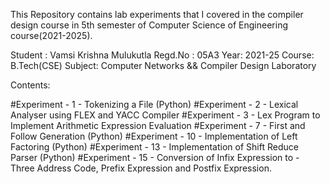 This Repository contains lab experiments that I covered in the compiler design course in 5th semester of Computer Science of Engineering course(2021-2025).

Student : Vamsi Krishna Mulukutla
Regd.No : 05A3
Year: 2021-25
Course: B.Tech(CSE)
Subject: Computer Networks && Compiler Design Laboratory

Contents:

#Experiment - 1 - Tokenizing a File (Python)
#Experiment - 2 - Lexical Analyser using FLEX and YACC Compiler
#Experiment - 3 - Lex Program to Implement Arithmetic Expression Evaluation
#Experiment - 7 - First and Follow Generation (Python)
#Experiment - 10 - Implementation of Left Factoring (Python)
#Experiment - 13 - Implementation of Shift Reduce Parser (Python)
#Experiment - 15 - Conversion of Infix Expression to - Three Address Code, Prefix Expression and Postfix Expression.
